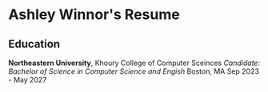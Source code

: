# Ashley Winnor's Resume

## Education
**Northeastern University**, Khoury College of Computer Sceinces
*Candidate: Bachelor of Science in Computer Science and Engish*
Boston, MA Sep 2023 - May 2027